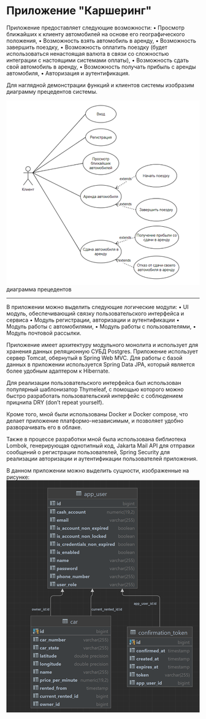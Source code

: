 # Приложение "Каршеринг"

Приложение предоставляет следующие возможности:
•	Просмотр ближайших к клиенту автомобилей на основе его географического положения,
•	Возможность взять автомобиль в аренду,
•	Возможность завершить поездку,
•	Возможность оплатить поездку (будет использоваться ненастоящая валюта в связи со сложностью интеграции с настоящими системами оплаты),
•	Возможность сдать свой автомобиль в аренду,
•	Возможность получать прибыль с аренды автомобиля,
•	Авторизация и аутентификация.

Для наглядной демонстрации функций и клиентов системы изобразим диаграмму прецедентов системы.

![img.png](img.png)
диаграмма прецедентов

---

В приложении можно выделить следующие логические модули:
•	UI модуль, обеспечивающий связку пользовательского интерфейса и сервиса
•	Модуль регистрации, авторизации и аутентификации
•	Модуль работы с автомобилями,
•	Модуль работы с пользователями,
•	Модуль почтовой рассылки.

Приложение имеет архитектуру модульного монолита и использует для хранения данных реляционную СУБД Postgres. Приложение использует сервер Tomcat, обернутый в Spring Web MVC. Для работы с базой данных в приложении используется Spring Data JPA, который является более удобным адаптером к Hibernate.

Для реализации пользовательского интерфейса был использован популярный шаблонизатор Thymeleaf, с помощью которого можно быстро разработать пользовательский интерфейс с соблюдением прицнипа DRY (don’t repeat yourself).

Кроме того, мной были использованы Docker и Docker compose, что делает приложение платформо-независимым, и позволяет удобно разворачивать его в облаке.

Также в процессе разработки мной была использована библиотека Lombok, генерирующая однотипный код, Jakarta Mail API для отправки сообщений о регистрации пользователей, Spring Security для реализации авторизации и аутентификации пользователей приложения.

В данном приложении можно выделить сущности, изображенные на рисунке:
![img_1.png](img_1.png)